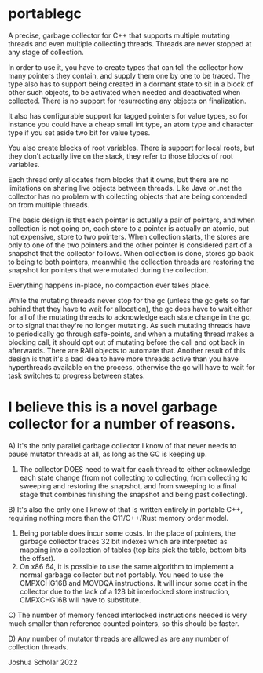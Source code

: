 # portablegc

A precise, garbage collector for C++ that supports multiple mutating threads and even multiple collecting threads.  Threads are never stopped at any stage of collection.

In order to use it, you have to create types that can tell the collector how many pointers they contain, and supply them one by one to be traced. The type also has to support being created in a dormant state to sit in a block of other such objects, to be activated when needed and deactivated when collected.   There is no support for resurrecting any objects on finalization. 

It also has configurable support for tagged pointers for value types, so for instance you could have a cheap small int type, an atom type and character type if you set aside two bit for value types.

You also create blocks of root variables.  There is support for local roots, but they don't actually live on the stack, they refer to those blocks of root variables.

Each thread only allocates from blocks that it owns, but there are no limitations on sharing live objects between threads.  Like Java or .net the collector has no problem with collecting objects that are being contended on from multiple threads. 

The basic design is that each pointer is actually a pair of pointers, and when collection is not going on, each store to a pointer is actually an atomic, but not expensive, store to two pointers.  When collection starts, the stores are only to one of the two pointers and the other pointer is considered part of a snapshot that the collector follows.  When collection is done, stores go back to being to both pointers, meanwhile the collection threads are restoring the snapshot for pointers that were mutated during the collection.  

Everything happens in-place, no compaction ever takes place. 

While the mutating threads never stop for the gc (unless the gc gets so far behind that they have to wait for allocation), the gc does have to wait either for all of the mutating threads to acknowledge each state change in the gc, or to signal that they're no longer mutating. As such mutating threads have to periodically go through safe-points, and when a mutating thread makes a blocking call, it should opt out of mutating before the call and opt back in afterwards.  There are RAII objects to automate that.  Another result of this design is that it's a bad idea to have more threads active than you have hyperthreads available on the process, otherwise the gc will have to wait for task switches to progress between states. 


# I believe this is a novel garbage collector for a number of reasons.

A) It's the only parallel garbage collector I know of that never needs to pause mutator threads at all, as long as the GC is keeping up.

1) The collector DOES need to wait for each thread to either acknowledge each state change (from not collecting to collecting, from collecting to sweeping and restoring the snapshot, and from sweeping to a final stage that combines finishing the snapshot and being past collecting).

B) It's also the only one I know of that is written entirely in portable C++, requiring nothing more than the C11/C++/Rust memory order model. 

1) Being portable does incur some costs.  In the place of pointers, the garbage collector traces 32 bit indexes which are interpreted as mapping into a collection of tables (top bits pick the table, bottom bits the offset). 
2) On x86 64, it is possible to use the same algorithm to implement a normal garbage collector but not portably.  You need to use the CMPXCHG16B and MOVDQA instructions.  It will incur some cost in the collector due to the lack of a 128 bit interlocked store instruction, CMPXCHG16B will have to substitute.

C) The number of memory fenced interlocked instructions needed is very much smaller than reference counted pointers, so this should be faster.

D) Any number of mutator threads are allowed as are any number of collection threads.

Joshua Scholar 2022
